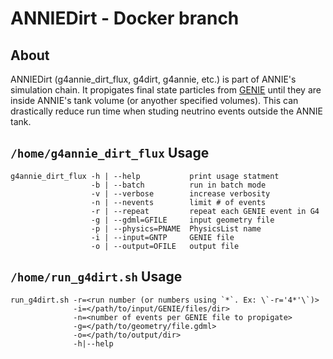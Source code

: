 # ANNIEDirt - Docker branch

## About
ANNIEDirt (g4annie_dirt_flux, g4dirt, g4annie, etc.) is part of ANNIE's simulation chain. It propigates final state particles from [GENIE](https://github.com/ANNIEsoft/GENIE-v3) until they are inside ANNIE's tank volume (or anyother specified volumes). This can drastically reduce run time when studing neutrino events outside the ANNIE tank.

## `/home/g4annie_dirt_flux` Usage
```
g4annie_dirt_flux -h | --help           print usage statment
                  -b | --batch          run in batch mode
                  -v | --verbose        increase verbosity
                  -n | --nevents        limit # of events
                  -r | --repeat         repeat each GENIE event in G4
                  -g | --gdml=GFILE     input geometry file
                  -p | --physics=PNAME  PhysicsList name
                  -i | --input=GNTP     GENIE file
                  -o | --output=OFILE   output file
```

## `/home/run_g4dirt.sh` Usage
```
run_g4dirt.sh -r=<run number (or numbers using `*`. Ex: \`-r='4*'\`)>
              -i=</path/to/input/GENIE/files/dir>
              -n=<number of events per GENIE file to propigate>
              -g=</path/to/geometry/file.gdml>
              -o=</path/to/output/dir>
              -h|--help
```